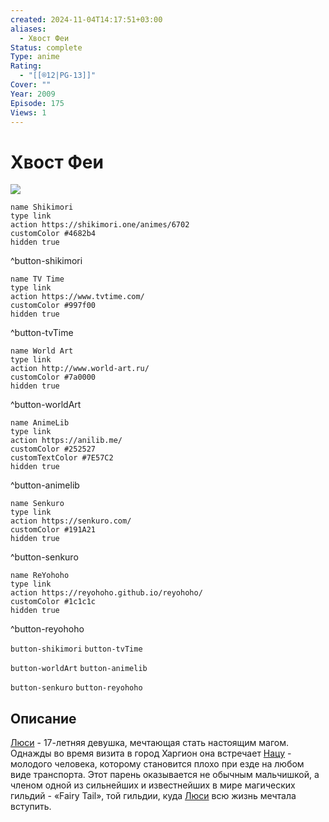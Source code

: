 ```yaml
---
created: 2024-11-04T14:17:51+03:00
aliases:
  - Хвост Феи
Status: complete
Type: anime
Rating:
  - "[[®️12|PG-13]]"
Cover: ""
Year: 2009
Episode: 175
Views: 1
---
```


# Хвост Феи

![](https://nyaa.shikimori.one/uploads/poster/animes/6702/332c296606ef55084c92c1c06c8d3d06.jpeg)

```button
name Shikimori
type link
action https://shikimori.one/animes/6702
customColor #4682b4
hidden true
```
^button-shikimori

```button
name TV Time
type link
action https://www.tvtime.com/
customColor #997f00
hidden true
```
^button-tvTime

```button
name World Art
type link
action http://www.world-art.ru/
customColor #7a0000
hidden true
```
^button-worldArt

```button
name AnimeLib
type link
action https://anilib.me/
customColor #252527
customTextColor #7E57C2
hidden true
```
^button-animelib

```button
name Senkuro
type link
action https://senkuro.com/
customColor #191A21
hidden true
```
^button-senkuro

```button
name ReYohoho
type link
action https://reyohoho.github.io/reyohoho/
customColor #1c1c1c
hidden true
```
^button-reyohoho

`button-shikimori` `button-tvTime`

`button-worldArt` `button-animelib`

`button-senkuro` `button-reyohoho`

## Описание

[Люси](https://shikimori.one/characters/5186-lucy-heartfilia) - 17-летняя девушка, мечтающая стать настоящим магом. Однажды во время визита в город Харгион она встречает [Нацу](https://shikimori.one/characters/5187-natsu-dragneel) - молодого человека, которому становится плохо при езде на любом виде транспорта. Этот парень оказывается не обычным мальчишкой, а членом одной из сильнейших и известнейших в мире магических гильдий - «Fairy Tail», той гильдии, куда [Люси](https://shikimori.one/characters/5186-lucy-heartfilia) всю жизнь мечтала вступить.
